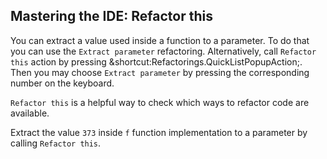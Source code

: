 ## Mastering the IDE: Refactor this

You can extract a value used inside a function to a parameter.
To do that you can use the <span class="control">`Extract parameter`</span>
refactoring. Alternatively, call <span class="control">`Refactor this`</span>
action by pressing
<span class="shortcut">&shortcut:Refactorings.QuickListPopupAction;</span>.
Then you may choose <span class="control">`Extract parameter`</span>
by pressing the corresponding number on the keyboard.

<span class="control">`Refactor this`</span> is a helpful way to check
which ways to refactor code are available.

Extract the value `373` inside `f` function implementation to a parameter
by calling <span class="control">`Refactor this`</span>.